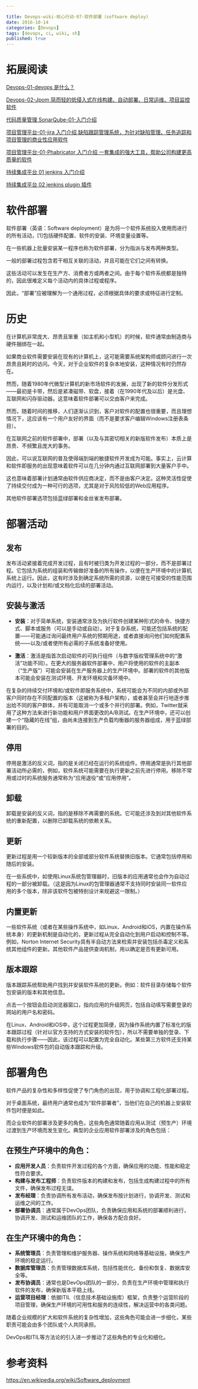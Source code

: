 ```yaml
---

title: Devops-wiki-核心行动-07-软件部署（software deploy)
date: 2016-10-14
categories: [Devops]
tags: [devops, ci, wiki, sh]
published: true
---
```


# 拓展阅读

[Devops-01-devops 是什么？](https://houbb.github.io/2016/10/14/devops-01-overview)

[Devops-02-Jpom 简而轻的低侵入式在线构建、自动部署、日常运维、项目监控软件](https://houbb.github.io/2016/10/14/devops-02-jpom)

[代码质量管理 SonarQube-01-入门介绍](https://houbb.github.io/2016/10/14/devops-sonarqube-01-intro)

[项目管理平台-01-jira 入门介绍 缺陷跟踪管理系统，为针对缺陷管理、任务追踪和项目管理的商业性应用软件](https://houbb.github.io/2016/10/14/project-manage-jira-01-intro)

[项目管理平台-01-Phabricator 入门介绍 一套集成的强大工具，帮助公司构建更高质量的软件](https://houbb.github.io/2016/10/14/project-manage-phabricator-01-overview)

[持续集成平台 01 jenkins 入门介绍](https://houbb.github.io/2016/10/14/devops-jenkins-01-intro)

[持续集成平台 02 jenkins plugin 插件](https://houbb.github.io/2016/10/14/devops-jenkins-02-plugin)

# 软件部署

软件部署（英语：Software deployment）是为将一个软件系统投入使用而进行的所有活动，[1]包括硬件配置、软件的安装、环境变量设置等。

在一些机器上批量安装某一程序也称为软件部署，分为指派与发布两种类型。


一般的部署过程包含若干相互关联的活动，并且可能在它们之间有转换。

这些活动可以发生在生产方、消费者方或两者之间。由于每个软件系统都是独特的，因此很难定义每个活动内的具体过程或程序。

因此，“部署”应被理解为一个通用过程，必须根据具体的要求或特征进行定制。

# 历史

在计算机非常庞大、昂贵且笨重（如主机和小型机）的时候，软件通常由制造商与硬件捆绑在一起。

如果商业软件需要安装在现有的计算机上，这可能需要系统架构师或顾问进行一次昂贵且耗时的访问。今天，对于企业软件的复杂本地安装，这种情况有时仍然存在。

然而，随着1980年代微型计算机的新市场软件的发展，出现了新的软件分发形式——最初是卡带，然后是紧凑磁带、软盘，接着（在1990年代及以后）是光盘、互联网和闪存驱动器。这意味着软件部署可以交由客户来完成。

然而，随着时间的推移，人们逐渐认识到，客户对软件的配置也很重要，而且理想情况下，这应该有一个用户友好的界面（而不是要求客户编辑Windows注册表条目）。

在互联网之前的软件部署中，部署（以及与其密切相关的新版软件发布）本质上是昂贵、不频繁且庞大的事务。

因此，可以说互联网的普及使得端到端的敏捷软件开发成为可能。事实上，云计算和软件即服务的出现意味着软件可以在几分钟内通过互联网部署到大量客户手中。

这也意味着部署计划通常由软件供应商决定，而不是由客户决定。这种灵活性促使了持续交付成为一种可行的选项，尤其是对于风险较低的Web应用程序。

其他软件部署选项包括蓝绿部署和金丝雀发布部署。

# 部署活动

## 发布

发布活动紧接着完成开发过程，且有时被归类为开发过程的一部分，而不是部署过程。它包括为系统的组装和传输做好准备的所有操作，以便在生产环境中的计算机系统上运行。因此，这有时涉及到确定系统所需的资源，以便在可接受的性能范围内运行，以及计划和/或文档化后续的部署活动。

## 安装与激活

- **安装**：对于简单系统，安装通常涉及为执行软件创建某种形式的命令、快捷方式、脚本或服务（可以是手动或自动）。对于复杂系统，可能还包括系统的配置——可能通过询问最终用户系统的预期用途，或者直接询问他们如何配置系统——以及/或者使所有必需的子系统准备好使用。
  
- **激活**：激活是指首次启动软件的可执行组件（与数字版权管理系统中的“激活”功能不同）。在更大的服务器软件部署中，用户将使用的软件的主副本（“生产版”）可能会安装在生产服务器上的生产环境中。部署的软件的其他版本可能会安装在测试环境、开发环境和灾备环境中。

在复杂的持续交付环境和/或软件即服务系统中，系统可能会为不同的内部或外部客户同时存在不同配置的版本（这被称为多租户架构），或者甚至会并行地逐步推出给不同的客户群体，并有可能取消一个或多个并行的部署。例如，Twitter就采用了这种方法来进行新功能和用户界面更改的A/B测试。在生产环境中，还可以创建一个“隐藏的在线”组，由尚未连接到生产负载均衡器的服务器组成，用于蓝绿部署的目的。

## 停用

停用是激活的反义词，指的是关闭已经在运行的系统组件。停用通常是执行其他部署活动所必需的，例如，软件系统可能需要在执行更新之前先进行停用。移除不常用或过时的系统服务通常称为“应用退役”或“应用停用”。

## 卸载

卸载是安装的反义词，指的是移除不再需要的系统。它可能还涉及到对其他软件系统的重新配置，以删除已卸载系统的依赖关系。

## 更新

更新过程是用一个较新版本的全部或部分软件系统替换旧版本。它通常包括停用和随后的安装。

在一些系统中，如使用Linux系统包管理器时，旧版本的应用通常也会作为自动过程的一部分被卸载。（这是因为Linux的包管理器通常不支持同时安装同一软件应用的多个版本，除非该软件包被特别设计来规避这一限制。）

## 内置更新

一些软件系统（或者在某些操作系统中，如Linux、Android和iOS，内置在操作系统本身）的更新机制是自动化的，更新过程从完全自动化到用户启动和控制不等。例如，Norton Internet Security具有半自动方法来检索并安装包括杀毒定义和系统其他组件的更新。其他软件产品提供查询机制，用以确定是否有更新可用。

## 版本跟踪

版本跟踪系统帮助用户找到并安装软件系统的更新。例如：软件目录存储每个软件包安装的版本和其他信息。

点击一个按钮会启动浏览器窗口，指向应用的升级网页，包括自动填写需要登录的网站的用户名和密码。

在Linux、Android和iOS中，这个过程更加简便，因为操作系统内置了标准化的版本跟踪过程（针对以官方支持的方式安装的软件包），所以不需要单独的登录、下载和执行步骤——因此，该过程可以配置为完全自动化。某些第三方软件还支持某些Windows软件包的自动版本跟踪和升级。

# 部署角色

软件产品的复杂性和多样性促使了专门角色的出现，用于协调和工程化部署过程。

对于桌面系统，最终用户通常也成为“软件部署者”，当他们在自己的机器上安装软件包时便是如此。

而企业软件的部署涉及更多的角色，这些角色通常随着应用从测试（预生产）环境过渡到生产环境而发生变化。典型的企业应用软件部署涉及的角色包括：

## 在预生产环境中的角色：

- **应用开发人员**：负责软件开发过程的各个方面，确保应用的功能、性能和稳定性符合要求。
- **构建与发布工程师**：负责软件版本的构建和发布，包括生成构建过程中的所有文件，确保发布过程无误。
- **发布经理**：负责协调所有发布活动，确保发布按计划进行，协调开发、测试和运维之间的工作。
- **部署协调员**：通常属于DevOps团队，负责确保应用和系统的部署顺利进行，协调开发、测试和运维团队的工作，确保各方配合良好。

## 在生产环境中的角色：

- **系统管理员**：负责管理和维护服务器、操作系统和网络等基础设施，确保生产环境的稳定运行。
- **数据库管理员**：负责管理数据库系统，包括性能优化、备份和恢复、数据库安全等。
- **发布协调员**：通常也是DevOps团队的一部分，负责在生产环境中管理和执行软件的发布，确保新版本平稳上线。
- **运营项目经理**：依据ITIL（信息技术基础设施库）框架，负责整个运营阶段的项目管理，确保生产环境的可用性和服务的连续性，解决运营中的各类问题。

随着企业规模的扩大和软件系统的复杂性增加，这些角色可能会进一步细化，某些职责可能会由多个团队或个人共同承担。

DevOps和ITIL等方法论的引入进一步推动了这些角色的专业化和细化。

# 参考资料

https://en.wikipedia.org/wiki/Software_deployment





